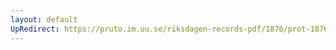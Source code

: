 ```yaml
---
layout: default
UpRedirect: https://pruto.im.uu.se/riksdagen-records-pdf/1876/prot-1876--ak--030/prot-1876--ak--030_006.pdf
---
```

